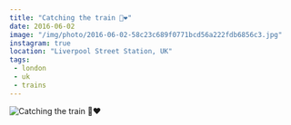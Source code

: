 ```yaml
---
title: "Catching the train 💚❤️"
date: 2016-06-02
image: "/img/photo/2016-06-02-58c23c689f0771bcd56a222fdb6856c3.jpg"
instagram: true
location: "Liverpool Street Station, UK"
tags:
 - london
 - uk
 - trains
---
```


![Catching the train 💚❤️](/img/photo/2016-06-02-58c23c689f0771bcd56a222fdb6856c3.jpg)

